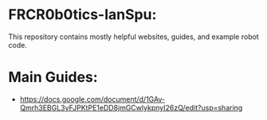 # FRCR0b0tics-IanSpu:

This repository contains mostly helpful websites, guides, and example robot code.



# Main Guides:

- https://docs.google.com/document/d/1GAv-Qmrh3EBGL3yFJPKtPE1eDD8jmGCwlykpnyI26zQ/edit?usp=sharing
